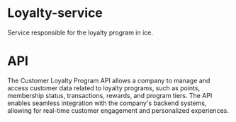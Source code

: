 # Loyalty-service
Service responsible for the loyalty program in ice.

# API
The Customer Loyalty Program API allows a company to manage and access customer data related to loyalty programs, such as points, membership status, transactions, rewards, and program tiers. The API enables seamless integration with the company's backend systems, allowing for real-time customer engagement and personalized experiences.
